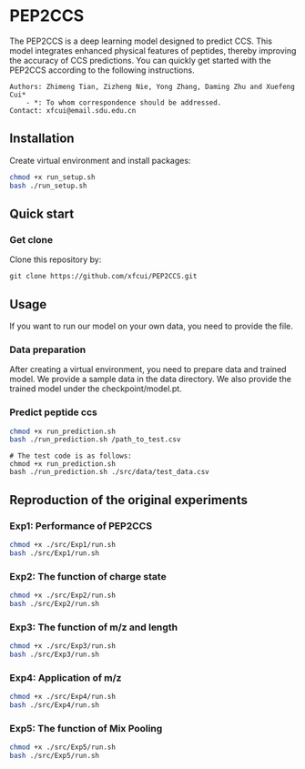 # PEP2CCS
The PEP2CCS is a deep learning model designed to predict CCS. This model integrates enhanced physical features of peptides, thereby improving the accuracy of CCS predictions. You can quickly get started with the PEP2CCS according to the following instructions.

```
Authors: Zhimeng Tian, Zizheng Nie, Yong Zhang, Daming Zhu and Xuefeng Cui*
    - *: To whom correspondence should be addressed.
Contact: xfcui@email.sdu.edu.cn
```

## Installation
Create virtual environment and install packages:
```bash
chmod +x run_setup.sh
bash ./run_setup.sh
```

## Quick start
### Get clone
Clone this repository by:
```
git clone https://github.com/xfcui/PEP2CCS.git
```

## Usage
If you want to run our model on your own data, you need to provide the file.

### Data preparation
After creating a virtual environment, you need to prepare data and trained model. We provide a sample data in the data directory. We also provide the trained model under the checkpoint/model.pt.

### Predict peptide ccs
```bash
chmod +x run_prediction.sh
bash ./run_prediction.sh /path_to_test.csv
```
```
# The test code is as follows:
chmod +x run_prediction.sh
bash ./run_prediction.sh ./src/data/test_data.csv
```

## Reproduction of the original experiments
### Exp1: Performance of PEP2CCS
```bash
chmod +x ./src/Exp1/run.sh
bash ./src/Exp1/run.sh
```

### Exp2: The function of charge state
```bash
chmod +x ./src/Exp2/run.sh
bash ./src/Exp2/run.sh
```

### Exp3: The function of m/z and length
```bash
chmod +x ./src/Exp3/run.sh
bash ./src/Exp3/run.sh
```

### Exp4: Application of m/z
```bash
chmod +x ./src/Exp4/run.sh
bash ./src/Exp4/run.sh
```

### Exp5: The function of Mix Pooling
```bash
chmod +x ./src/Exp5/run.sh
bash ./src/Exp5/run.sh
```

